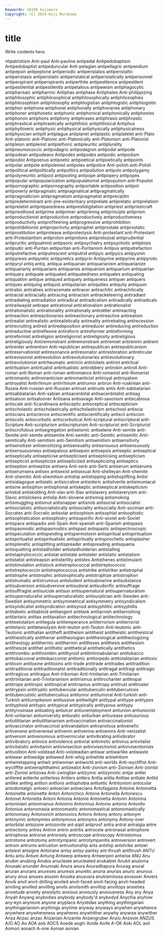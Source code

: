 ```yaml
---
Keywords: 18198 kojimura
Copyright: (C) 2024 Koji Murakami
---
```


# title

Write contents here.



ntipatriotism Anti-paul Anti-pauline antipedal Antipedobaptism
Antipedobaptist antipeduncular Anti-pelagian antipellagric antipendium antipepsin antipeptone antiperiodic antiperistalsis antiperistaltic
antiperistasis antiperistatic antiperistatical antiperistatically antipersonnel antiperspirant antiperspirants antiperthite antipestilence antipestilent
antipestilential antipestilently antipetalous antipewism antiphagocytic antipharisaic antipharmic Antiphas antiphase Antiphates
Anti-philippizing antiphilosophic antiphilosophical antiphilosophically antiphilosophies antiphilosophism antiphilosophy antiphlogistian antiphlogistic antiphlogistin
antiphon antiphona antiphonal antiphonally antiphonaries antiphonary antiphoner antiphonetic antiphonic antiphonical
antiphonically antiphonies antiphonon antiphons antiphony antiphrases antiphrasis antiphrastic antiphrastical antiphrastically
antiphthisic antiphthisical Antiphus antiphylloxeric antiphysic antiphysical antiphysically antiphysicalness antiphysician antipill
antiplague antiplanet antiplastic antiplatelet anti-Plato Anti-platonic anti-Platonic anti-Platonically anti-Platonism anti-Platonist
antipleion antiplenist antiplethoric antipleuritic antiplurality antipneumococcic antipodagric antipodagron antipodal antipode
antipodean antipodeans Antipodes antipodes antipodic antipodism antipodist Antipoenus antipoetic antipoetical
antipoetically antipoints antipolar antipole antipolemist antipoles antipolice Anti-polish anti-Polish antipolitical
antipolitically antipolitics antipollution antipolo antipolygamy antipolyneuritic antipool antipooling antipope antipopery
antipopes antipopular antipopularization antipopulationist antipopulism anti-Populist antipornographic antipornography antiportable antiposition
antipot antipoverty antipragmatic antipragmatical antipragmatically antipragmaticism antipragmatism antipragmatist antiprecipitin antipredeterminant
anti-pre-existentiary antiprelate antiprelatic antiprelatism antiprelatist antipreparedness antiprestidigitation antipriest antipriestcraft antipriesthood
antiprime antiprimer antipriming antiprinciple antiprism antiproductionist antiproductive antiproductively antiproductiveness antiproductivity
antiprofiteering antiprogressive antiprohibition antiprohibitionist antiprojectivity antiprophet antiprostate antiprostatic antiprostitution antiprotease
antiproteolysis Anti-protestant anti-Protestant anti-Protestantism antiproton antiprotons antiprotozoal antiprudential antipruritic antipsalmist
antipsoric antipsychiatry antipsychotic antiptosis antipudic anti-Puritan antipuritan anti-Puritanism Antipus antiputrefaction
antiputrefactive antiputrescent antiputrid antipyic antipyics antipyonin antipyresis antipyretic antipyretics antipyrin
Antipyrine antipyrine antipyrotic antipyryl antiq antiq. antiqua antiquarian antiquarianism antiquarianize
antiquarianly antiquarians antiquaries antiquarism antiquarium antiquartan antiquary antiquate antiquated antiquatedness
antiquates antiquating antiquation antique antiqued antiquely antiqueness antiquer antiquers antiques
antiquing antiquist antiquitarian antiquities antiquity antiquum antirabic antirabies antiracemate antiracer
antirachitic antirachitically antiracial antiracially antiracing antiracism antiracketeering antiradiant antiradiating antiradiation
antiradical antiradicalism antiradically antiradicals antirailwayist antirape antirational antirationalism antirationalist antirationalistic
antirationality antirationally antirattler antireacting antireaction antireactionaries antireactionary antireactive antirealism antirealist
antirealistic antirealistically antireality antirebating antirecession antirecruiting antired antiredeposition antireducer antireducing
antireduction antireductive antireflexive antireform antireformer antireforming antireformist antireligion antireligionist antireligiosity
antireligious antireligiously Antiremonstrant antiremonstrant antirennet antirennin antirent antirenter antirentism Anti-republican
antirepublican antirepublicanism antireservationist antiresonance antiresonator antirestoration antireticular antirevisionist antirevolution antirevolutionaries
antirevolutionary antirevolutionist antirheumatic antiricin antirickets antiriot antiritual antiritualism antiritualist antiritualistic
antirobbery antirobin antiroll Anti-roman anti-Roman anti-roman antiromance Anti-romanist anti-Romanist antiromantic
antiromanticism antiromanticist antiroyal antiroyalism antiroyalist Antirrhinum antirrhinum antirumor antirun Anti-ruskinian
anti-Russia Anti-russian anti-Russian antirust antirusts antis Anti-sabbatarian antisabbatarian Anti-sabian antisacerdotal
antisacerdotalist antisag antisaloon antisalooner Antisana antisavage Anti-saxonism antiscabious antiscale anti-Scandinavia
antisceptic antisceptical antiscepticism antischolastic antischolastically antischolasticism antischool antiscia antiscians antiscience
antiscientific antiscientifically antiscii antiscion antiscolic antiscorbutic antiscorbutical Anti-scriptural antiscriptural anti-Scripture
Anti-scripturism antiscripturism Anti-scripturist anti-Scripturist antiscrofulous antisegregation antiseismic antiselene Anti-semite anti-Semite
anti-semite antisemite Anti-semitic anti-Semitic antisemitic Anti-semitically Anti-semitism anti-Semitism antisemitism antisensitivity
antisensitizer antisensitizing antisensuality antisensuous antisensuously antisensuousness antisepalous antisepsin antisepsis antiseptic
antiseptical antiseptically antisepticise antisepticised antisepticising antisepticism antisepticist antisepticize antisepticized antisepticizing
antiseptics antiseption antiseptize antisera Anti-serb anti-Serb antiserum antiserums antiserumsera antisex
antisexist antisexual Anti-shelleyan Anti-shemite Anti-shemitic Anti-shemitism antiship antishipping antishoplifting Antisi
antisialagogue antisialic antisiccative antisideric antisilverite antisimoniacal antisine antisiphon antisiphonal antiskeptic
antiskeptical antiskepticism antiskid antiskidding Anti-slav anti-Slav antislavery antislaveryism anti-Slavic antislickens
antislip Anti-slovene antismog antismoking antismuggling antismut antisnapper antisnob antisocial antisocialist
antisocialistic antisocialistically antisociality antisocially Anti-socinian anti-Socrates anti-Socratic antisolar antisophism antisophist
antisophistic antisophistication antisophistry antisoporific Anti-soviet anti-Soviet antispace antispadix anti-Spain Anti-spanish
anti-Spanish antispasis antispasmodic antispasmodics antispast antispastic antispectroscopic antispeculation antispending antispermotoxin
antispiritual antispiritualism antispiritualist antispiritualistic antispiritually antispirochetic antisplasher antisplenetic antisplitting antispreader
antispreading antisquama antisquatting antistadholder antistadholderian antistalling antistaphylococcic antistat antistate antistater
antistatic antistatism antistatist antisteapsin antisterility antistes Antisthenes antistimulant antistimulation antistock
antistreptococcal antistreptococcic antistreptococcin antistreptococcus antistrike antistriker antistrophal antistrophe antistrophic antistrophically
antistrophize antistrophon antistrumatic antistrumous antistudent antisubmarine antisubstance antisubversion antisubversive antisudoral
antisudorific antisuffrage antisuffragist antisuicide antisun antisupernatural antisupernaturalism antisupernaturalist antisupernaturalistic antisurplician
anti-Sweden anti-Swedish antisymmetric antisymmetrical antisymmetry antisyndicalism antisyndicalist antisyndication antisynod antisyphilitic
antisyphillis antitabetic antitabloid antitangent antitank antitarnish antitarnishing antitartaric antitax antitaxation
antitechnological antitechnology antiteetotalism antitegula antitemperance antiterrorism antiterrorist antitetanic antitetanolysin Anti-teuton
anti-Teuton Anti-teutonic anti-Teutonic antithalian antitheft antitheism antitheist antitheistic antitheistical antitheistically
antithenar antitheologian antitheological antitheologizing antitheology antithermic antithermin antitheses antithesis antithesism
antithesize antithet antithetic antithetical antithetically antithetics antithrombic antithrombin antithyroid antitintinnabularian
antitobacco antitobacconal antitobacconist antitonic antitorpedo antitotalitarian antitoxic antitoxin antitoxine antitoxins
anti-trade antitrade antitrades antitradition antitraditional antitraditionalist antitraditionally antitragal antitragi antitragic
antitragicus antitragus Anti-tribonian Anti-trinitarian anti-Trinitarian antitrinitarian anti-Trinitarianism antitrismus antitrochanter antitropal
antitrope antitropic antitropical antitropous antitropy antitrust antitruster antitrypsin antitryptic antitubercular
antituberculin antituberculosis antituberculotic antituberculous antitumor antitumoral Anti-turkish anti-Turkish antiturnpikeism antitussive
antitwilight antitypal antitype antitypes antityphoid antitypic antitypical antitypically antitypous antitypy
antityrosinase antiuating antiulcer antiunemployment antiunion antiunionist Anti-unitarian antiuniversity antiuratic antiurban
antiurease antiusurious antiutilitarian antiutilitarianism antivaccination antivaccinationist antivaccinator antivaccinist antivandalism antivariolous
antivenefic antivenene antivenereal antivenin antivenine antivenins Anti-venizelist antivenom antivenomous antivermicular
antivibrating antivibrator antivibratory antivice antiviolence antiviral antivirotic antivirus antivitalist antivitalistic
antivitamin antivivisection antivivisectionist antivivisectionists antivolition Anti-volstead Anti-volsteadian antiwar antiwarlike antiwaste
antiwear antiwedge antiweed Anti-whig antiwhite antiwhitism antiwiretapping antiwit antiwoman antiworld
anti-worlds Anti-wycliffist Anti-wycliffite antixerophthalmic antizealot Anti-zionism anti-Zionism Anti-zionist anti-Zionist antizoea
Anti-zwinglian antizymic antizymotic antjar antler antlered antlerite antlerless Antlers antlers
Antlia antlia Antliae antliate Antlid antlike antling antlion antlions antlophobia
antluetic Antntonioni antocular antodontalgic antoeci antoecian antoecians Antofagasta Antoine Antoinetta
Antoinette antoinette Anton Antonchico Antone Antonella Antonescu Antonet Antonetta Antoni
Antonia Antonie Antonietta Antonin Antonina antoniniani antoninianus Antonino Antoninus Antonio
antonio Antonito Antonius antonomasia antonomastic antonomastical antonomastically antonomasy Antonovich antonovics
Antons Antony antony antonym antonymic antonymies antonymous antonyms antonymy Antony-over
antorbital antozone antozonite ant-pipit antproof antra antral antralgia antre antrectomy
antres Antrim antrin antritis antrocele antronasal antrophore antrophose antrorse antrorsely
antroscope antroscopy Antrostomus antrotome antrotomy antrotympanic antrotympanitis antroversion antrovert antrum
antrums antrustion antrustionship ants antship antshrike antsier antsiest antsigne Antsirane
antsy antsy-pantsy ant-thrush antthrush ANTU Antu antu Antum Antung Antwerp
antwerp Antwerpen antwise ANU Anu anubin anubing Anubis anucleate anucleated
anukabiet Anukit anuloma Anunaki anunder Anunnaki Anura anura Anuradhapura Anurag
anural anuran anurans anureses anuresis anuretic anuria anurias anuric anurous
anury anus anuses anusim Anuska anusvara anutraminosa anvasser Anvers Anvik
anvil anvil-drilling anviled anvil-faced anvil-facing anvil-headed anviling anvilled anvilling anvils
anvilsmith anviltop anviltops anxieties anxietude anxiety anxiolytic anxious anxiously anxiousness
Any any Anya Anyah Anyang anybodies anybody anybody'd anybodyd Anychia
anyhow any-kyn anymore anyone anyplace Anystidae anything anythingarian anythingarianism anythings
anytime anyway anyways anywhen anywhence anywhere anywhereness anywheres anywhither anywhy
anywise anywither Anza Anzac anzac Anzanian Anzanite Anzengruber Anzio Anzovin
ANZUS A/O AO Ao AOA aob AOCS Aoede aogiri Aoide
Aoife A-OK Aoki AOL aoli Aomori aonach A-one Aonian aonian
